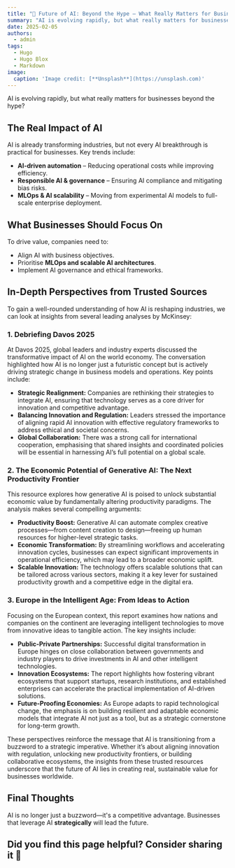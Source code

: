 ```yaml
---
title: "🚀 Future of AI: Beyond the Hype – What Really Matters for Businesses"
summary: "AI is evolving rapidly, but what really matters for businesses beyond the hype?"
date: 2025-02-05
authors:
  - admin
tags:
  - Hugo
  - Hugo Blox
  - Markdown
image:
  caption: 'Image credit: [**Unsplash**](https://unsplash.com)'
---
```


AI is evolving rapidly, but what really matters for businesses beyond the hype?

## The Real Impact of AI  

AI is already transforming industries, but not every AI breakthrough is practical for businesses. Key trends include:  

- **AI-driven automation** – Reducing operational costs while improving efficiency.  
- **Responsible AI & governance** – Ensuring AI compliance and mitigating bias risks.  
- **MLOps & AI scalability** – Moving from experimental AI models to full-scale enterprise deployment.  

## What Businesses Should Focus On  

To drive value, companies need to:  

- Align AI with business objectives.  
- Prioritise **MLOps and scalable AI architectures**.  
- Implement AI governance and ethical frameworks.  


## In-Depth Perspectives from Trusted Sources

To gain a well-rounded understanding of how AI is reshaping industries, we can look at insights from several leading analyses by McKinsey:

### 1. Debriefing Davos 2025  
At Davos 2025, global leaders and industry experts discussed the transformative impact of AI on the world economy. The conversation highlighted how AI is no longer just a futuristic concept but is actively driving strategic change in business models and operations. Key points include:  
- **Strategic Realignment:** Companies are rethinking their strategies to integrate AI, ensuring that technology serves as a core driver for innovation and competitive advantage.  
- **Balancing Innovation and Regulation:** Leaders stressed the importance of aligning rapid AI innovation with effective regulatory frameworks to address ethical and societal concerns.  
- **Global Collaboration:** There was a strong call for international cooperation, emphasising that shared insights and coordinated policies will be essential in harnessing AI’s full potential on a global scale.

### 2. The Economic Potential of Generative AI: The Next Productivity Frontier  
This resource explores how generative AI is poised to unlock substantial economic value by fundamentally altering productivity paradigms. The analysis makes several compelling arguments:  
- **Productivity Boost:** Generative AI can automate complex creative processes—from content creation to design—freeing up human resources for higher-level strategic tasks.  
- **Economic Transformation:** By streamlining workflows and accelerating innovation cycles, businesses can expect significant improvements in operational efficiency, which may lead to a broader economic uplift.  
- **Scalable Innovation:** The technology offers scalable solutions that can be tailored across various sectors, making it a key lever for sustained productivity growth and a competitive edge in the digital era.

### 3. Europe in the Intelligent Age: From Ideas to Action  
Focusing on the European context, this report examines how nations and companies on the continent are leveraging intelligent technologies to move from innovative ideas to tangible action. The key insights include:  
- **Public-Private Partnerships:** Successful digital transformation in Europe hinges on close collaboration between governments and industry players to drive investments in AI and other intelligent technologies.  
- **Innovation Ecosystems:** The report highlights how fostering vibrant ecosystems that support startups, research institutions, and established enterprises can accelerate the practical implementation of AI-driven solutions.  
- **Future-Proofing Economies:** As Europe adapts to rapid technological change, the emphasis is on building resilient and adaptable economic models that integrate AI not just as a tool, but as a strategic cornerstone for long-term growth.

These perspectives reinforce the message that AI is transitioning from a buzzword to a strategic imperative. Whether it’s about aligning innovation with regulation, unlocking new productivity frontiers, or building collaborative ecosystems, the insights from these trusted resources underscore that the future of AI lies in creating real, sustainable value for businesses worldwide. 

## Final Thoughts  

AI is no longer just a buzzword—it's a competitive advantage. Businesses that leverage AI **strategically** will lead the future.  

## Did you find this page helpful? Consider sharing it 🙌  


